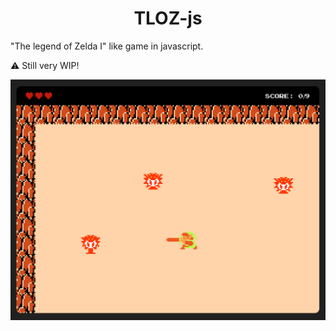 <h1 align="center">TLOZ-js</h1>

"The legend of Zelda I" like game in javascript.

⚠ Still very WIP!

![Preview of TLOZ-js](screenshot.png)
